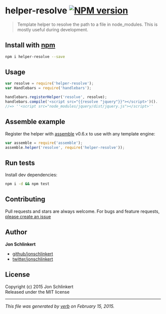 # helper-resolve [![NPM version](https://badge.fury.io/js/helper-resolve.svg)](http://badge.fury.io/js/helper-resolve)

> Template helper to resolve the path to a file in node_modules. This is mostly useful during development.

## Install with [npm](npmjs.org)

```bash
npm i helper-resolve --save
```

## Usage

```js
var resolve = require('helper-resolve');
var Handlebars = require('handlebars');

handlebars.registerHelper('resolve', resolve);
handlebars.compile('<script src="{{resolve "jquery"}}"></script>')().
//=> ''<script src="node_modules/jquery/dist/jquery.js"></script>''
```

## Assemble example

Register the helper with [assemble] v0.6.x to use with any template engine:

```js
var assemble = require('assemble');
assemble.helper('resolve', require('helper-resolve'));
```


## Run tests

Install dev dependencies:

```bash
npm i -d && npm test
```

## Contributing
Pull requests and stars are always welcome. For bugs and feature requests, [please create an issue](https://github.com/jonschlinkert/helper-resolve/issues)

## Author

**Jon Schlinkert**
 
+ [github/jonschlinkert](https://github.com/jonschlinkert)
+ [twitter/jonschlinkert](http://twitter.com/jonschlinkert) 

## License
Copyright (c) 2015 Jon Schlinkert  
Released under the MIT license

***

_This file was generated by [verb](https://github.com/assemble/verb) on February 15, 2015._

[assemble]: https://github.com/assemble/assemble
